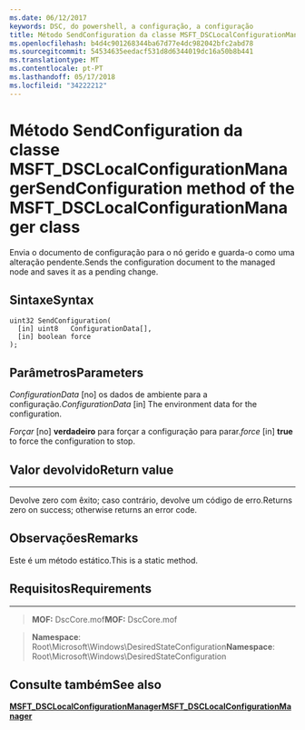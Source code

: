 ```yaml
---
ms.date: 06/12/2017
keywords: DSC, do powershell, a configuração, a configuração
title: Método SendConfiguration da classe MSFT_DSCLocalConfigurationManager
ms.openlocfilehash: b4d4c901268344ba67d77e4dc982042bfc2abd78
ms.sourcegitcommit: 54534635eedacf531d8d6344019dc16a50b8b441
ms.translationtype: MT
ms.contentlocale: pt-PT
ms.lasthandoff: 05/17/2018
ms.locfileid: "34222212"
---
```

# <a name="sendconfiguration-method-of-the-msftdsclocalconfigurationmanager-class"></a><span data-ttu-id="bbc8a-103">Método SendConfiguration da classe MSFT_DSCLocalConfigurationManager</span><span class="sxs-lookup"><span data-stu-id="bbc8a-103">SendConfiguration method of the MSFT_DSCLocalConfigurationManager class</span></span>

<span data-ttu-id="bbc8a-104">Envia o documento de configuração para o nó gerido e guarda-o como uma alteração pendente.</span><span class="sxs-lookup"><span data-stu-id="bbc8a-104">Sends the configuration document to the managed node and saves it as a pending change.</span></span>

<a name="syntax"></a><span data-ttu-id="bbc8a-105">Sintaxe</span><span class="sxs-lookup"><span data-stu-id="bbc8a-105">Syntax</span></span>
------

```mof
uint32 SendConfiguration(
  [in] uint8   ConfigurationData[],
  [in] boolean force
);
```

<a name="parameters"></a><span data-ttu-id="bbc8a-106">Parâmetros</span><span class="sxs-lookup"><span data-stu-id="bbc8a-106">Parameters</span></span>
----------

<span data-ttu-id="bbc8a-107">*ConfigurationData* \[no\] os dados de ambiente para a configuração.</span><span class="sxs-lookup"><span data-stu-id="bbc8a-107">*ConfigurationData* \[in\] The environment data for the configuration.</span></span>

<span data-ttu-id="bbc8a-108">*Forçar* \[no\] **verdadeiro** para forçar a configuração para parar.</span><span class="sxs-lookup"><span data-stu-id="bbc8a-108">*force* \[in\] **true** to force the configuration to stop.</span></span>

## <a name="return-value"></a><span data-ttu-id="bbc8a-109">Valor devolvido</span><span class="sxs-lookup"><span data-stu-id="bbc8a-109">Return value</span></span>
------------

<span data-ttu-id="bbc8a-110">Devolve zero com êxito; caso contrário, devolve um código de erro.</span><span class="sxs-lookup"><span data-stu-id="bbc8a-110">Returns zero on success; otherwise returns an error code.</span></span>

## <a name="remarks"></a><span data-ttu-id="bbc8a-111">Observações</span><span class="sxs-lookup"><span data-stu-id="bbc8a-111">Remarks</span></span>

<span data-ttu-id="bbc8a-112">Este é um método estático.</span><span class="sxs-lookup"><span data-stu-id="bbc8a-112">This is a static method.</span></span>

## <a name="requirements"></a><span data-ttu-id="bbc8a-113">Requisitos</span><span class="sxs-lookup"><span data-stu-id="bbc8a-113">Requirements</span></span>
------------
><span data-ttu-id="bbc8a-114">**MOF:** DscCore.mof</span><span class="sxs-lookup"><span data-stu-id="bbc8a-114">**MOF:** DscCore.mof</span></span>

><span data-ttu-id="bbc8a-115">**Namespace**: Root\Microsoft\Windows\DesiredStateConfiguration</span><span class="sxs-lookup"><span data-stu-id="bbc8a-115">**Namespace**: Root\Microsoft\Windows\DesiredStateConfiguration</span></span>


## <a name="see-also"></a><span data-ttu-id="bbc8a-116">Consulte também</span><span class="sxs-lookup"><span data-stu-id="bbc8a-116">See also</span></span>


[<span data-ttu-id="bbc8a-117">**MSFT_DSCLocalConfigurationManager**</span><span class="sxs-lookup"><span data-stu-id="bbc8a-117">**MSFT_DSCLocalConfigurationManager**</span></span>](msft-dsclocalconfigurationmanager.md)